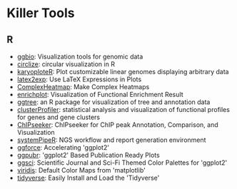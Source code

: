 # Killer Tools

## R

* [ggbio](https://bioconductor.org/packages/release/bioc/html/ggbio.html): Visualization tools for genomic data
* [circlize](https://github.com/jokergoo/circlize): circular visualization in R
* [karyoploteR](https://bioconductor.org/packages/release/bioc/html/karyoploteR.html): Plot customizable linear genomes displaying arbitrary data
* [latex2exp](https://cran.r-project.org/web/packages/latex2exp/index.html): Use LaTeX Expressions in Plots
* [ComplexHeatmap](http://bioconductor.org/packages/release/bioc/html/ComplexHeatmap.html): Make Complex Heatmaps
* [enrichplot](https://bioconductor.org/packages/release/bioc/html/enrichplot.html): Visualization of Functional Enrichment Result
* [ggtree](https://www.bioconductor.org/packages/release/bioc/html/ggtree.html): an R package for visualization of tree and annotation data
* [clusterProfiler](https://bioconductor.org/packages/release/bioc/html/clusterProfiler.html): statistical analysis and visualization of functional profiles for genes and gene clusters
* [ChIPseeker](https://www.bioconductor.org/packages/release/bioc/html/ChIPseeker.html): ChIPseeker for ChIP peak Annotation, Comparison, and Visualization
* [systemPipeR](https://bioconductor.org/packages/release/bioc/html/systemPipeR.html): NGS workflow and report generation environment
* [ggforce](https://cran.r-project.org/web/packages/ggforce/index.html): Accelerating 'ggplot2'
* [ggpubr](https://cran.r-project.org/web/packages/ggpubr/index.html): 'ggplot2' Based Publication Ready Plots
* [ggsci](https://cran.r-project.org/web/packages/ggsci/index.html): Scientific Journal and Sci-Fi Themed Color Palettes for 'ggplot2'
* [viridis](https://cran.r-project.org/web/packages/viridis/index.html): Default Color Maps from 'matplotlib'
* [tidyverse](https://cran.r-project.org/web/packages/tidyverse/index.html): Easily Install and Load the 'Tidyverse'

